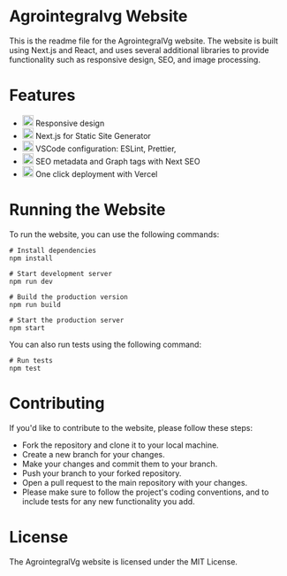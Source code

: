 # Agrointegralvg Website

This is the readme file for the AgrointegralVg website. The website is built using Next.js and React, and uses several additional libraries to provide functionality such as responsive design, SEO, and image processing.

# Features

* <img class="emoji" alt="iphone" height="20" width="20" src="https://github.githubassets.com/images/icons/emoji/unicode/1f4f1.png"> Responsive design
* <img class="emoji" alt="fire" height="20" width="20" src="https://github.githubassets.com/images/icons/emoji/unicode/1f525.png"> Next.js for Static Site Generator
* <img class="emoji" alt="card_index_dividers" height="20" width="20" src="https://github.githubassets.com/images/icons/emoji/unicode/1f5c2.png"> VSCode configuration: ESLint, Prettier,
* <img class="emoji" alt="robot" height="20" width="20" src="https://github.githubassets.com/images/icons/emoji/unicode/1f916.png"> SEO metadata and Graph tags with Next SEO
* <img class="emoji" alt="computer_mouse" height="20" width="20" src="https://github.githubassets.com/images/icons/emoji/unicode/1f5b1.png"> One click deployment with Vercel

# Running the Website
To run the website, you can use the following commands:

```
# Install dependencies
npm install

# Start development server
npm run dev

# Build the production version
npm run build

# Start the production server
npm start
```

You can also run tests using the following command:
```
# Run tests
npm test
```

# Contributing

If you'd like to contribute to the website, please follow these steps:

* Fork the repository and clone it to your local machine.
* Create a new branch for your changes.
* Make your changes and commit them to your branch.
* Push your branch to your forked repository.
* Open a pull request to the main repository with your changes.
* Please make sure to follow the project's coding conventions, and to include tests for any new functionality you add.

# License
The AgrointegralVg website is licensed under the MIT License.
